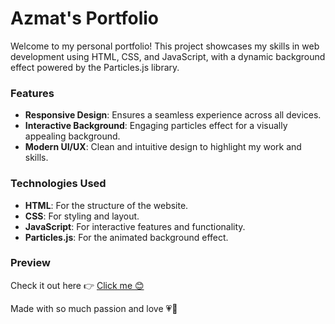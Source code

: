 # Azmat's Portfolio

Welcome to my personal portfolio! This project showcases my skills in web development using HTML, CSS, and JavaScript, with a dynamic background effect powered by the Particles.js library.

### Features
- **Responsive Design**: Ensures a seamless experience across all devices.
- **Interactive Background**: Engaging particles effect for a visually appealing background.
- **Modern UI/UX**: Clean and intuitive design to highlight my work and skills.

### Technologies Used
- **HTML**: For the structure of the website.
- **CSS**: For styling and layout.
- **JavaScript**: For interactive features and functionality.
- **Particles.js**: For the animated background effect.

### Preview
Check it out here 👉 [Click me 😊]([azmdriven.vercel.app](https://azmdriven.vercel.app/))

Made with so much passion and love 💗💖
